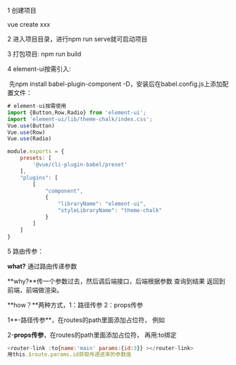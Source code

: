 1 创建项目

vue create xxx

2 进入项目目录，进行npm run serve就可启动项目

3 打包项目: npm run build

4 element-ui按需引入:

​	先npm install babel-plugin-component -D，安装后在babel.config.js上添加配置文件：

```javascript
# element-ui按需使用
import {Button,Row,Radio} from 'element-ui';
import 'element-ui/lib/theme-chalk/index.css';
Vue.use(Button)
Vue.use(Row)
Vue.use(Radio)
```



```javascript
module.exports = {
    presets: [
        '@vue/cli-plugin-babel/preset'
    ],
    "plugins": [
        [
            "component",
            {
                "libraryName": "element-ui",
                "styleLibraryName": "theme-chalk"
            }
        ]
    ]
}
```

5 路由传参：

**what?** 通过路由传递参数

**why?**传一个参数过去，然后调后端接口，后端根据参数 查询到结果 返回到前端，前端做渲染。

**how？**两种方式，1：路径传参   2：props传参

1**-路径传参**，在routes的path里面添加占位符， 例如

2-**props传参**，在routes的path里面添加占位符， 再用:to绑定

```javascript
<router-link :to{name:'main' params:{id:3}} ></router-link>
用this.$route.params.id获取传递进来的参数值
```

